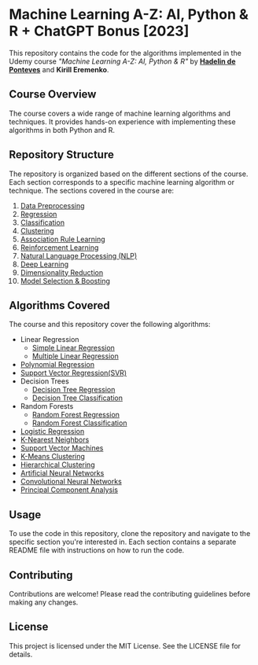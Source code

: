# Machine Learning A-Z: AI, Python & R + ChatGPT Bonus [2023]

This repository contains the code for the algorithms implemented in the Udemy course *"Machine Learning A-Z: AI, Python & R"* by **[Hadelin de Ponteves](https://github.com/hadelin2p)** and **Kirill Eremenko**.

## Course Overview

The course covers a wide range of machine learning algorithms and techniques. It provides hands-on experience with implementing these algorithms in both Python and R.

## Repository Structure

The repository is organized based on the different sections of the course. Each section corresponds to a specific machine learning algorithm or technique. The sections covered in the course are:

1. [Data Preprocessing](https://github.com/gandharvk422/Machine_Learning_A-Z/tree/main/Section%2002%20-%20Part%2001%20-%20Data%20Preprocessing)
2. [Regression](https://github.com/gandharvk422/Machine_Learning_A-Z/tree/main/Section%2005%20-%20Part%2002%20-%20Regression)
3. [Classification](https://github.com/gandharvk422/Machine_Learning_A-Z/tree/main/Section%2015%20-%20Part%2003%20-%20Classification)
4. [Clustering](https://github.com/gandharvk422/Machine_Learning_A-Z/tree/main/Section%2025%20-%20Part%2004%20-%20Clustering)
5. [Association Rule Learning](https://github.com/gandharvk422/Machine_Learning_A-Z/tree/main/Section%2028%20-%20Part%2005%20-%20Association%20Rule%20Learning)
6. [Reinforcement Learning](https://github.com/gandharvk422/Machine_Learning_A-Z/tree/main/Section%2031%20-%20Part%2006%20-%20Reinforcement%20Learning)
7. [Natural Language Processing (NLP)](https://github.com/gandharvk422/Machine_Learning_A-Z/tree/main/Section%2034%20-%20Part%2007%20-%20Natural%20Language%20Processing%20(NLP))
8. [Deep Learning](https://github.com/gandharvk422/Machine_Learning_A-Z/tree/main/Section%2035%20-%20Part%2008%20-%20Deep%20Learning)
9. [Dimensionality Reduction](https://github.com/gandharvk422/Machine_Learning_A-Z/tree/main/Section%2038%20-%20Part%2009%20-%20Dimensionality%20Reduction)
10. [Model Selection & Boosting](https://github.com/gandharvk422/Machine_Learning_A-Z/tree/main/Section%2042%20-%20Part%2010%20-%20Model%20Selection%20%26%20Boosting)

## Algorithms Covered

The course and this repository cover the following algorithms:

- Linear Regression
    - [Simple Linear Regression](https://github.com/gandharvk422/Machine_Learning_A-Z/tree/main/Section%2006%20-%20Simple%20Linear%20Regression)
    - [Multiple Linear Regression](https://github.com/gandharvk422/Machine_Learning_A-Z/tree/main/Section%2007%20-%20Multiple%20Linear%20Regression)
- [Polynomial Regression](https://github.com/gandharvk422/Machine_Learning_A-Z/tree/main/Section%2008%20-%20Polynomial%20Regression)
- [Support Vector Regression(SVR)](https://github.com/gandharvk422/Machine_Learning_A-Z/tree/main/Section%2009%20-%20Support%20Vector%20Regression%20(SVR))
- Decision Trees
    - [Decision Tree Regression](https://github.com/gandharvk422/Machine_Learning_A-Z/tree/main/Section%2010%20-%20Decision%20Tree%20Regression)
    - [Decision Tree Classification](https://github.com/gandharvk422/Machine_Learning_A-Z/tree/main/Section%2021%20-%20Decision%20Tree%20Classification)
- Random Forests
    - [Random Forest Regression](https://github.com/gandharvk422/Machine_Learning_A-Z/tree/main/Section%2011%20-%20Random%20Forest%20Regression)
    - [Random Forest Classification](https://github.com/gandharvk422/Machine_Learning_A-Z/tree/main/Section%2022%20-%20Random%20Forest%20Classification)
- [Logistic Regression](https://github.com/gandharvk422/Machine_Learning_A-Z/tree/main/Section%2016%20-%20Logistic%20Regression)
- [K-Nearest Neighbors](https://github.com/gandharvk422/Machine_Learning_A-Z/tree/main/Section%2017%20-%20K-Nearest%20Neighbors%20(K-NN))
- [Support Vector Machines](https://github.com/gandharvk422/Machine_Learning_A-Z/tree/main/Section%2018%20-%20Support%20Vector%20Machine%20(SVM))
- [K-Means Clustering](https://github.com/gandharvk422/Machine_Learning_A-Z/tree/main/Section%2026%20-%20K-Means%20Clustering)
- [Hierarchical Clustering](https://github.com/gandharvk422/Machine_Learning_A-Z/tree/main/Section%2027%20-%20Hierarchical%20Clustering)
- [Artificial Neural Networks](https://github.com/gandharvk422/Machine_Learning_A-Z/tree/main/Section%2036%20-%20Artificial%20Neural%20Networks%20(ANNs))
- [Convolutional Neural Networks](https://github.com/gandharvk422/Machine_Learning_A-Z/tree/main/Section%2037%20-%20Convolutional%20Neural%20Networks%20(CNNs))
- [Principal Component Analysis](https://github.com/gandharvk422/Machine_Learning_A-Z/tree/main/Section%2039%20-%20Principal%20Component%20Analysis%20(PCA))

## Usage

To use the code in this repository, clone the repository and navigate to the specific section you're interested in. Each section contains a separate README file with instructions on how to run the code.

## Contributing

Contributions are welcome! Please read the contributing guidelines before making any changes.

## License

This project is licensed under the MIT License. See the LICENSE file for details.
